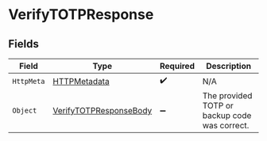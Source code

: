 # VerifyTOTPResponse


## Fields

| Field                                                                     | Type                                                                      | Required                                                                  | Description                                                               |
| ------------------------------------------------------------------------- | ------------------------------------------------------------------------- | ------------------------------------------------------------------------- | ------------------------------------------------------------------------- |
| `HttpMeta`                                                                | [HTTPMetadata](../../Models/Components/HTTPMetadata.md)                   | :heavy_check_mark:                                                        | N/A                                                                       |
| `Object`                                                                  | [VerifyTOTPResponseBody](../../Models/Requests/VerifyTOTPResponseBody.md) | :heavy_minus_sign:                                                        | The provided TOTP or backup code was correct.                             |